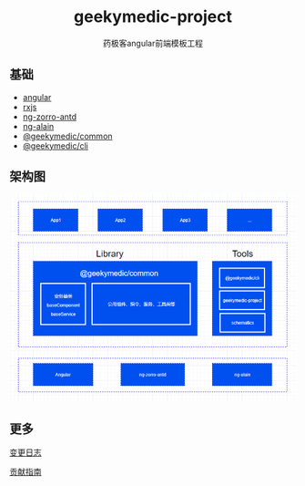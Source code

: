 <h1 align="center">geekymedic-project</h1>

<div align="center">
  药极客angular前端模板工程
</div>

## 基础

+ [angular](https://angular.cn/)
+ [rxjs](https://rxjs-dev.firebaseapp.com/api)
+ [ng-zorro-antd](https://ng.ant.design/docs/introduce/zh)
+ [ng-alain](https://ng-alain.com/docs/getting-started/zh)
+ [@geekymedic/common](https://www.npmjs.com/package/@geekymedic/common)
+ [@geekymedic/cli](https://www.npmjs.com/package/@geekymedic/cli)

## 架构图

![Architecture](architecture.png)

## 更多

[变更日志](CHANGELOG.md)

[贡献指南](CONTRIBUTING.md)
